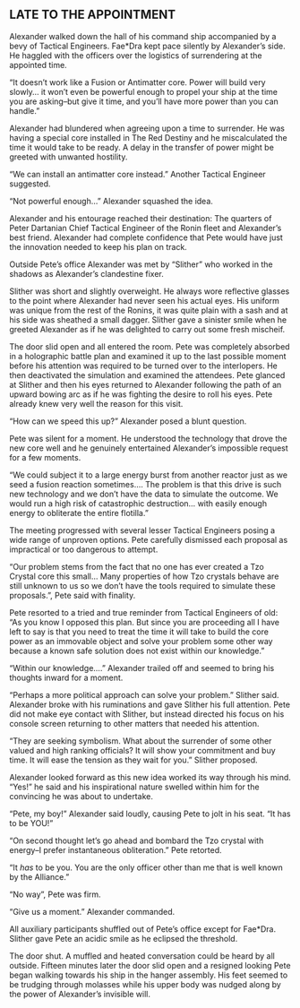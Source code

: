 ## LATE TO THE APPOINTMENT

Alexander walked down the hall of his command ship accompanied by a bevy of Tactical Engineers.  Fae\*Dra kept pace silently by Alexander’s side.  He haggled with the officers over the logistics of surrendering at the appointed time.

“It doesn’t work like a Fusion or Antimatter core.  Power will build very slowly… it won’t even be powerful enough to propel your ship at the time you are asking–but give it time, and you’ll have more power than you can handle.”

Alexander had blundered when agreeing upon a time to surrender.  He was having a special core installed in The Red Destiny and he miscalculated the time it would take to be ready.  A delay in the transfer of power might be greeted with unwanted hostility.

“We can install an antimatter core instead.” Another Tactical Engineer suggested.

“Not powerful enough…” Alexander squashed the idea.

Alexander and his entourage reached their destination: The quarters of Peter Dartanian Chief Tactical Engineer of the Ronin fleet and Alexander’s best friend.   Alexander had complete confidence that Pete would have just the innovation needed to keep his plan on track.

Outside Pete’s office Alexander was met by “Slither” who worked in the shadows as Alexander’s clandestine fixer.

Slither was short and slightly overweight.  He always wore reflective glasses to the point where Alexander had never seen his actual eyes.  His uniform was unique from the rest of the Ronins, it was quite plain with a sash and at his side was sheathed a small dagger.   Slither gave a sinister smile when he greeted Alexander as if he was delighted to carry out some fresh mischeif.

The door slid open and all entered the room. Pete was completely absorbed in a holographic battle plan and examined it up to the last possible moment before his attention was required to be turned over to the interlopers.  He then deactivated the simulation and examined the attendees.  Pete glanced at Slither and then his eyes returned to Alexander following the path of an upward bowing arc as if he was fighting the desire to roll his eyes.  Pete already knew very well the reason for this visit.

“How can we speed this up?”  Alexander posed a blunt question.

Pete was silent for a moment.  He understood the technology that drove the new core well and he genuinely entertained Alexander’s impossible request for a few moments.

“We could subject it to a large energy burst from another reactor just as we seed a fusion reaction sometimes…. The problem is that this drive is such new technology and we don’t have the data to simulate the outcome.  We would run a high risk of catastrophic destruction… with easily enough energy to obliterate the entire flotilla.”

The meeting progressed with several lesser Tactical Engineers posing a wide range of unproven options.  Pete carefully dismissed each proposal as impractical  or too dangerous to attempt.

“Our problem stems from the fact that no one has ever created a Tzo Crystal core this small… Many properties of how Tzo crystals behave are still unknown to us so we don’t have the tools required to simulate these proposals.”, Pete said with finality.

Pete resorted to a tried and true reminder from Tactical Engineers of old: “As you know I opposed this plan.  But since you are proceeding all I have left to say is that you need to treat the time it will take to build the core power as an immovable object and solve your problem some other way because a known safe solution does not exist within our knowledge.”

“Within our knowledge….” Alexander trailed off and seemed to bring his thoughts inward for a moment.

“Perhaps a more political approach can solve your problem.”  Slither said. Alexander broke with his ruminations and gave Slither his full attention.   Pete did not make eye contact with Slither, but instead directed his focus on his console screen returning to other matters that needed his attention.

“They are seeking symbolism.  What about the surrender of some other valued and high ranking officials?  It will show your commitment and buy time.  It will ease the tension as they wait for you.”  Slither proposed.

Alexander looked forward as this new idea worked its way through his mind.  “Yes\!” he said and his inspirational nature swelled within him for the convincing he was about to undertake.

“Pete, my boy\!” Alexander said loudly, causing Pete to jolt in his seat.  “It has to be YOU\!”

“On second thought let’s go ahead and bombard the Tzo crystal with energy–I prefer instantaneous obliteration.” Pete retorted.

“It *has* to be you.  You are the only officer other than me that is well known by the Alliance.”

“No way”, Pete was firm.

“Give us a moment.” Alexander commanded.

All auxiliary participants shuffled out of Pete’s office except for Fae\*Dra.   Slither gave Pete an acidic smile as he eclipsed the threshold.

The door shut.  A muffled and heated conversation could be heard by all outside.  Fifteen minutes later the door slid open and a resigned looking Pete began walking towards his ship in the hanger assembly.  His feet seemed to be trudging through molasses while his upper body was nudged along by the power of Alexander’s invisible will.

